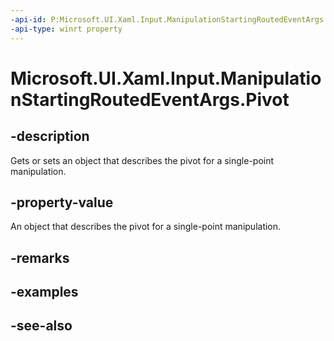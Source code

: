 ```yaml
---
-api-id: P:Microsoft.UI.Xaml.Input.ManipulationStartingRoutedEventArgs.Pivot
-api-type: winrt property
---
```


<!-- Property syntax
public Microsoft.UI.Xaml.Input.ManipulationPivot Pivot { get;  set; }
-->

# Microsoft.UI.Xaml.Input.ManipulationStartingRoutedEventArgs.Pivot

## -description
Gets or sets an object that describes the pivot for a single-point manipulation.

## -property-value
An object that describes the pivot for a single-point manipulation.

## -remarks

## -examples

## -see-also
